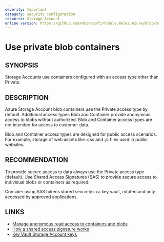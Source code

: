 ```yaml
---
severity: Important
category: Security configuration
resource: Storage Account
online version: https://github.com/Microsoft/PSRule.Rules.Azure/blob/main/docs/rules/en/Azure.Storage.BlobAccessType.md
---
```


# Use private blob containers

## SYNOPSIS

Storage Accounts use containers configured with an access type other than Private.

## DESCRIPTION

Azure Storage Account blob containers use the Private access type by default.
Additional access types Blob and Container provide anonymous access to blobs without authorized.
Blob and Container access types are not intended for access to customer data.

Blob and Container access types are designed for public access scenarios.
For example, storage of web assets like .css and .js files used in public websites.

## RECOMMENDATION

To provide secure access to data always use the Private access type (default).
Use Shared Access Signatures (SAS) to provide secure access to individual blobs or containers as required.

Consider using SAS tokens stored securely in a key vault, rotated and only accessed by approved applications.

## LINKS

- [Manage anonymous read access to containers and blobs](https://docs.microsoft.com/en-us/azure/storage/blobs/storage-manage-access-to-resources)
- [How a shared access signature works](https://docs.microsoft.com/en-us/azure/storage/common/storage-sas-overview#how-a-shared-access-signature-works)
- [Key Vault Storage Account keys](https://docs.microsoft.com/en-us/azure/key-vault/key-vault-ovw-storage-keys)
